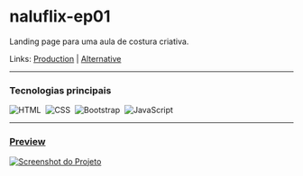 # naluflix-ep01
Landing page para uma aula de costura criativa.

Links: <a href="https://naluprojetoscriativos.com.br/naluflix/">Production</a> | <a href="https://guyddogl.github.io/naluflix-mar-22/">Alternative</a>
<hr/>

### Tecnologias principais
![HTML](https://img.shields.io/badge/-HTML-1b374b?style=for-the-badge&logo=HTML5)&nbsp;
![CSS](https://img.shields.io/badge/-CSS-1b374b?style=for-the-badge&logo=CSS3&logoColor=1572B6)&nbsp;
![Bootstrap](https://img.shields.io/badge/-Bootstrap-1b374b?style=for-the-badge&logo=Bootstrap)&nbsp;
![JavaScript](https://img.shields.io/badge/-JavaScript-1b374b?style=for-the-badge&logo=javascript)&nbsp;
<hr/>

### <a href="https://guyddogl.github.io/naluflix-mar-22/">Preview</a>
<a href="https://guyddogl.github.io/naluflix-mar-22/" target="_Blank"><img src="https://guyddogl.github.io/naluflix-mar-22/assets/img/screencapture-guyddogl-github-io-naluflix-mar-22.webp" alt="Screenshot do Projeto" /></a>
